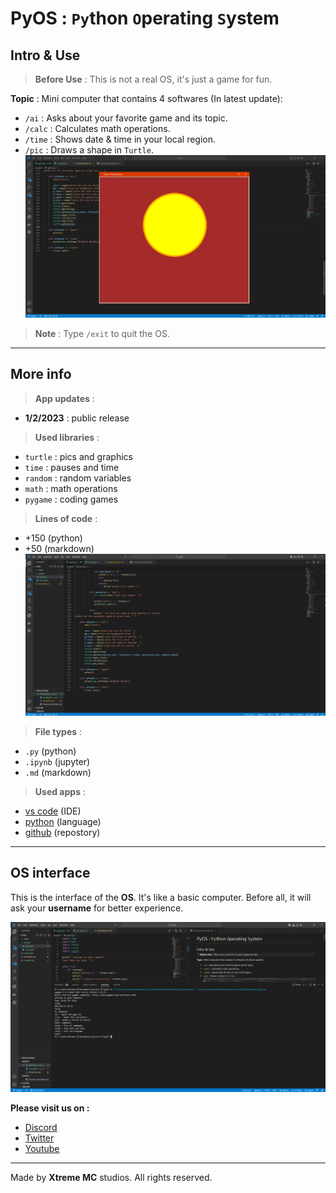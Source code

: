 # PyOS : `Py`thon `O`perating `S`ystem

## Intro & Use

>**Before Use** : This is not a real OS, it's just a game for fun.

**Topic** : Mini computer that contains 4 softwares (In latest update):

* `/ai` : Asks about your favorite game and its topic.
* `/calc` : Calculates math operations.
* `/time` : Shows date & time in your local region.
* `/pic` : Draws a shape in `Turtle`.
![Circle](files/Turtle.PNG)

>**Note** : Type `/exit` to quit the OS.

***

## More info

>**App updates** :

* **1/2/2023** : public release

>**Used libraries** :  

* `turtle` : pics and graphics
* `time` : pauses and time
* `random` : random variables
* `math` : math operations
* `pygame` : coding games

>**Lines of code** :  

* +150 (python)
* +50 (markdown)
![Program](files/Code.PNG)

>**File types** :  

* `.py` (python)  
* `.ipynb` (jupyter)  
* `.md` (markdown)

>**Used apps** :

* [vs code]('https://vscode.dev') (IDE)
* [python]('https://python.org') (language)
* [github]('https://github.com') (repostory)

***

## OS interface

This is the interface of the **OS**. It's like a basic computer. Before all, it will ask your **username** for better experience.

![Run](files/Terminal.PNG)

**Please visit us on :**

* [Discord]('https://discord.gg/jccvsn6baM')
* [Twitter]('https://twitter.com/Yassine_XT8661')
* [Youtube]('https://https://www.youtube.com/channel/UCCun9bwltbZahRLqyU2ce3Q')

***

Made by **Xtreme MC** studios. All rights reserved.

